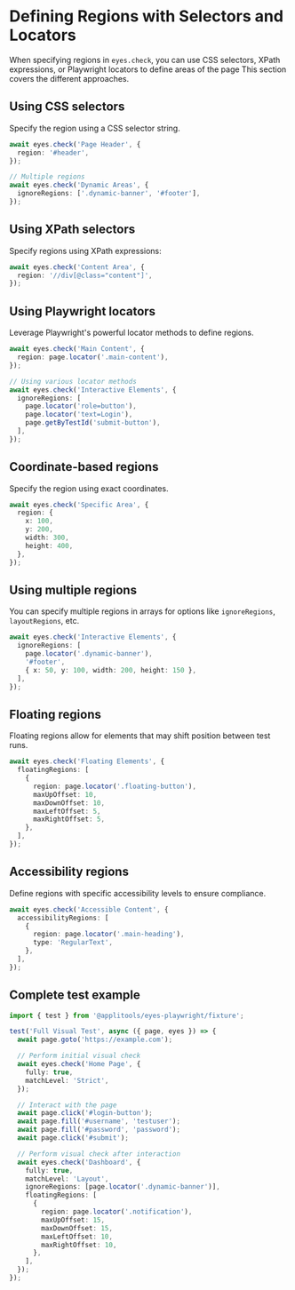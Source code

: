 # Defining Regions with Selectors and Locators

When specifying regions in `eyes.check`, you can use CSS selectors, XPath expressions, or Playwright locators to define areas of the page This section covers the different approaches.

## Using CSS selectors

Specify the region using a CSS selector string.

```typescript
await eyes.check('Page Header', {
  region: '#header',
});

// Multiple regions
await eyes.check('Dynamic Areas', {
  ignoreRegions: ['.dynamic-banner', '#footer'],
});
```

## Using XPath selectors

Specify regions using XPath expressions:

```typescript
await eyes.check('Content Area', {
  region: '//div[@class="content"]',
});
```

## Using Playwright locators

Leverage Playwright's powerful locator methods to define regions.

```typescript
await eyes.check('Main Content', {
  region: page.locator('.main-content'),
});

// Using various locator methods
await eyes.check('Interactive Elements', {
  ignoreRegions: [
    page.locator('role=button'),
    page.locator('text=Login'),
    page.getByTestId('submit-button'),
  ],
});
```

## Coordinate-based regions

Specify the region using exact coordinates.

```typescript
await eyes.check('Specific Area', {
  region: {
    x: 100,
    y: 200,
    width: 300,
    height: 400,
  },
});
```

## Using multiple regions

You can specify multiple regions in arrays for options like `ignoreRegions`, `layoutRegions`, etc.

```typescript
await eyes.check('Interactive Elements', {
  ignoreRegions: [
    page.locator('.dynamic-banner'),
    '#footer',
    { x: 50, y: 100, width: 200, height: 150 },
  ],
});
```

## Floating regions

Floating regions allow for elements that may shift position between test runs.

```typescript
await eyes.check('Floating Elements', {
  floatingRegions: [
    {
      region: page.locator('.floating-button'),
      maxUpOffset: 10,
      maxDownOffset: 10,
      maxLeftOffset: 5,
      maxRightOffset: 5,
    },
  ],
});
```

## Accessibility regions

Define regions with specific accessibility levels to ensure compliance.

```typescript
await eyes.check('Accessible Content', {
  accessibilityRegions: [
    {
      region: page.locator('.main-heading'),
      type: 'RegularText',
    },
  ],
});
```

## Complete test example

```typescript
import { test } from '@applitools/eyes-playwright/fixture';

test('Full Visual Test', async ({ page, eyes }) => {
  await page.goto('https://example.com');

  // Perform initial visual check
  await eyes.check('Home Page', {
    fully: true,
    matchLevel: 'Strict',
  });

  // Interact with the page
  await page.click('#login-button');
  await page.fill('#username', 'testuser');
  await page.fill('#password', 'password');
  await page.click('#submit');

  // Perform visual check after interaction
  await eyes.check('Dashboard', {
    fully: true,
    matchLevel: 'Layout',
    ignoreRegions: [page.locator('.dynamic-banner')],
    floatingRegions: [
      {
        region: page.locator('.notification'),
        maxUpOffset: 15,
        maxDownOffset: 15,
        maxLeftOffset: 10,
        maxRightOffset: 10,
      },
    ],
  });
});
```
